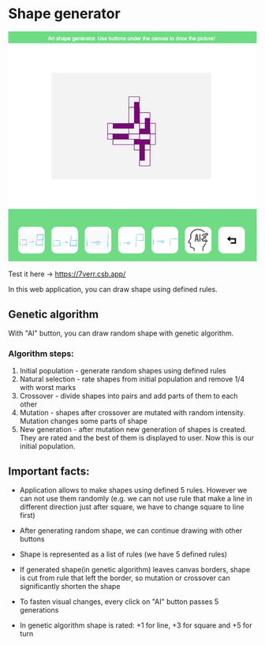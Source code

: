 # Shape generator

<p align="center">
  <img src="https://github.com/Orawko/Shape-generator/blob/master/img/demo.png?raw=true"/>
</p>

Test it here -> https://7verr.csb.app/

In this web application, you can draw shape using defined rules.

## Genetic algorithm

With "AI" button, you can draw random shape with genetic algorithm.

### Algorithm steps:

1. Initial population - generate random shapes using defined rules
2. Natural selection - rate shapes from initial population and remove 1/4 with worst marks
3. Crossover - divide shapes into pairs and add parts of them to each other
4. Mutation - shapes after crossover are mutated with random intensity. Mutation changes some parts of shape
5. New generation - after mutation new generation of shapes is created. They are rated and the best of them is displayed to user. Now this is our initial population.

## Important facts:

- Application allows to make shapes using defined 5 rules. However we can not use them randomly (e.g. we can not use rule that make a line in different direction just after square, we have to change square to line first)

- After generating random shape, we can continue drawing with other buttons

- Shape is represented as a list of rules (we have 5 defined rules)

- If generated shape(in genetic algorithm) leaves canvas borders, shape is cut from rule that left the border, so mutation or crossover can significantly shorten the shape

- To fasten visual changes, every click on "AI" button passes 5 generations

- In genetic algorithm shape is rated: +1 for line, +3 for square and +5 for turn
